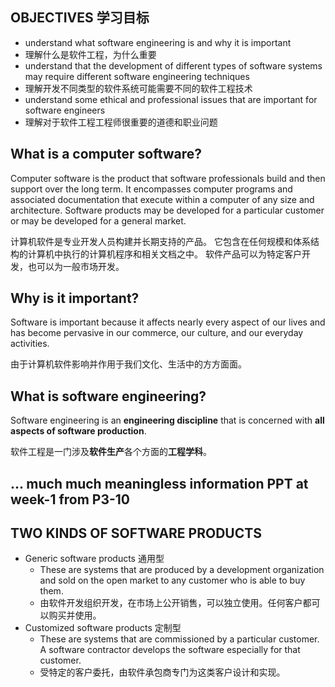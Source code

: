 ## OBJECTIVES 学习目标
- understand what software engineering is and why it is important
- 理解什么是软件工程，为什么重要
- understand that the development of different types of software systems may require different software engineering techniques
- 理解开发不同类型的软件系统可能需要不同的软件工程技术
- understand some ethical and professional issues that are important for software engineers
- 理解对于软件工程工程师很重要的道德和职业问题

## What is a computer software? 

Computer software is the product that software professionals build and then support over the long term.
It encompasses computer programs and associated documentation that execute within a computer of any size and architecture. 
Software products may be developed for a particular customer or may be developed for a general market.

计算机软件是专业开发人员构建并长期支持的产品。
它包含在任何规模和体系结构的计算机中执行的计算机程序和相关文档之中。
软件产品可以为特定客户开发，也可以为一般市场开发。

## Why is it important?

Software is important because it affects nearly every aspect of our lives and has become pervasive in our commerce, our culture, and our everyday activities.

由于计算机软件影响并作用于我们文化、生活中的方方面面。

## What is software engineering?
Software engineering is an **engineering discipline** that is concerned with **all aspects of software production**.

软件工程是一门涉及**软件生产**各个方面的**工程学科**。

## ... much much meaningless information PPT at week-1 from P3-10


## TWO KINDS OF SOFTWARE PRODUCTS
- Generic software products 通用型
  - These are systems that are produced by a development organization and sold on the open market to any customer who is able to buy them.
  - 由软件开发组织开发，在市场上公开销售，可以独立使用。任何客户都可以购买并使用。
- Customized software products 定制型
  - These are systems that are commissioned by a particular customer. A software contractor develops the software especially for that customer. 
  - 受特定的客户委托，由软件承包商专门为这类客户设计和实现。

